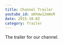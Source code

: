 ```yaml
---
title: Channel Trailer
youtube_id: oKhmw12mWsM
date: 2015-10-02
category: Trailer
---
```

The trailer for our channel.
